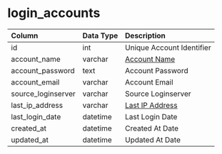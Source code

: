 # login\_accounts

| Column | Data Type | Description |
| :--- | :--- | :--- |
| id | int | Unique Account Identifier |
| account\_name | varchar | [Account Name](../../../schema/categories/loginserver/account.md) |
| account\_password | text | Account Password |
| account\_email | varchar | Account Email |
| source\_loginserver | varchar | Source Loginserver |
| last\_ip\_address | varchar | [Last IP Address](../../../schema/categories/loginserver/account_ip.md) |
| last\_login\_date | datetime | Last Login Date |
| created\_at | datetime | Created At Date |
| updated\_at | datetime | Updated At Date |

